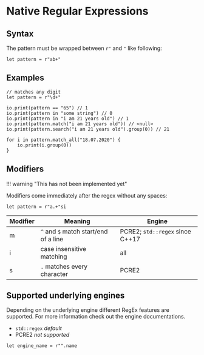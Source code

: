 # Native Regular Expressions

## Syntax

The pattern must be wrapped between `r"` and `"` like following:

```bia
let pattern = r"ab+"
```

## Examples

```bia
// matches any digit
let pattern = r"\d+"

io.print(pattern == "65") // 1
io.print(pattern in "some string") // 0
io.print(pattern in "i am 21 years old") // 1
io.print(pattern.match("i am 21 years old")) // <null>
io.print(pattern.search("i am 21 years old").group(0)) // 21

for i in pattern.match_all("18.07.2020") {
    io.print(i.group(0))
}
```

## Modifiers

!!! warning "This has not been implemented yet"

Modifiers come immediately after the regex without any spaces:

```bia
let pattern = r"a.+"si
```

| Modifier | Meaning                               | Engine                          |
| -------- | ------------------------------------- | ------------------------------- |
| m        | `^` and `$` match start/end of a line | PCRE2; `std::regex` since C++17 |
| i        | case insensitive matching             | all                             |
| s        | `.` matches every character           | PCRE2                           |

## Supported underlying engines

Depending on the underlying engine different RegEx features are supported. For more information check out the engine documentations.

- `std::regex` *default*
- PCRE2 *not supported*

```bia
let engine_name = r"".name
```
